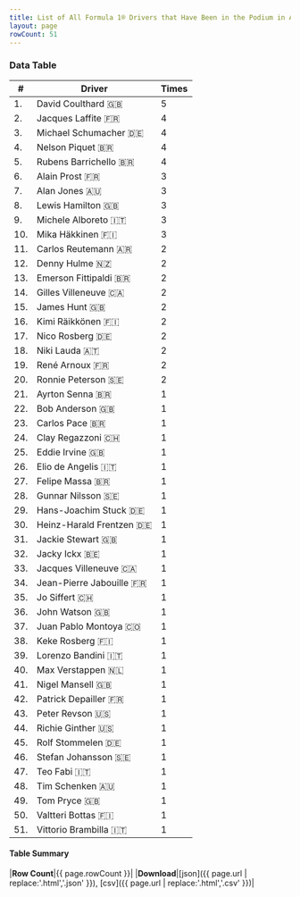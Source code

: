 ```yaml
---
title: List of All Formula 1® Drivers that Have Been in the Podium in Austria by Number of Times
layout: page
rowCount: 51
---
```


<canvas id="chart" width="400" height="180"></canvas>
<script>
var data = {
    "datasets": [
        {
            "backgroundColor": "#f3a935",
            "borderColor": "#f68639",
            "borderWidth": 1,
            "data": [
                5.0,
                4.0,
                4.0,
                4.0,
                4.0,
                3.0,
                3.0,
                3.0,
                3.0,
                3.0,
                2.0,
                2.0,
                2.0,
                2.0,
                2.0,
                2.0,
                2.0,
                2.0,
                2.0,
                2.0,
                1.0,
                1.0,
                1.0,
                1.0,
                1.0,
                1.0,
                1.0,
                1.0,
                1.0,
                1.0,
                1.0,
                1.0,
                1.0,
                1.0,
                1.0,
                1.0,
                1.0,
                1.0,
                1.0,
                1.0,
                1.0,
                1.0,
                1.0,
                1.0,
                1.0,
                1.0,
                1.0,
                1.0,
                1.0,
                1.0,
                1.0
            ],
            "label": "Times"
        }
    ],
    "labels": [
        "David Coulthard",
        "Jacques Laffite",
        "Michael Schumacher",
        "Nelson Piquet",
        "Rubens Barrichello",
        "Alain Prost",
        "Alan Jones",
        "Lewis Hamilton",
        "Michele Alboreto",
        "Mika Häkkinen",
        "Carlos Reutemann",
        "Denny Hulme",
        "Emerson Fittipaldi",
        "Gilles Villeneuve",
        "James Hunt",
        "Kimi Räikkönen",
        "Nico Rosberg",
        "Niki Lauda",
        "René Arnoux",
        "Ronnie Peterson",
        "Ayrton Senna",
        "Bob Anderson",
        "Carlos Pace",
        "Clay Regazzoni",
        "Eddie Irvine",
        "Elio de Angelis",
        "Felipe Massa",
        "Gunnar Nilsson",
        "Hans-Joachim Stuck",
        "Heinz-Harald Frentzen",
        "Jackie Stewart",
        "Jacky Ickx",
        "Jacques Villeneuve",
        "Jean-Pierre Jabouille",
        "Jo Siffert",
        "John Watson",
        "Juan Pablo Montoya",
        "Keke Rosberg",
        "Lorenzo Bandini",
        "Max Verstappen",
        "Nigel Mansell",
        "Patrick Depailler",
        "Peter Revson",
        "Richie Ginther",
        "Rolf Stommelen",
        "Stefan Johansson",
        "Teo Fabi",
        "Tim Schenken",
        "Tom Pryce",
        "Valtteri Bottas",
        "Vittorio Brambilla"
    ]
};
var options = {
  legend: {
    display: false
  },
  scales: {
    xAxes: [{
      ticks: {
        beginAtZero: true,
        maxRotation: 180,
        display: window.innerWidth > 800
      }
    }],
    yAxes: [{
      ticks: {
        beginAtZero: true
      }
    }]
  },
  onResize: function(chart, size) {
    chart.options.scales.xAxes[0].ticks.display = size.width > 800;
  }
};
new Chart("chart", {
    data: data,
    type: 'bar',
    options: options
});
</script>



### Data Table

| # | Driver | Times |
|--|--|--|
| 1. | David Coulthard 🇬🇧 | 5 |
| 2. | Jacques Laffite 🇫🇷 | 4 |
| 3. | Michael Schumacher 🇩🇪 | 4 |
| 4. | Nelson Piquet 🇧🇷 | 4 |
| 5. | Rubens Barrichello 🇧🇷 | 4 |
| 6. | Alain Prost 🇫🇷 | 3 |
| 7. | Alan Jones 🇦🇺 | 3 |
| 8. | Lewis Hamilton 🇬🇧 | 3 |
| 9. | Michele Alboreto 🇮🇹 | 3 |
| 10. | Mika Häkkinen 🇫🇮 | 3 |
| 11. | Carlos Reutemann 🇦🇷 | 2 |
| 12. | Denny Hulme 🇳🇿 | 2 |
| 13. | Emerson Fittipaldi 🇧🇷 | 2 |
| 14. | Gilles Villeneuve 🇨🇦 | 2 |
| 15. | James Hunt 🇬🇧 | 2 |
| 16. | Kimi Räikkönen 🇫🇮 | 2 |
| 17. | Nico Rosberg 🇩🇪 | 2 |
| 18. | Niki Lauda 🇦🇹 | 2 |
| 19. | René Arnoux 🇫🇷 | 2 |
| 20. | Ronnie Peterson 🇸🇪 | 2 |
| 21. | Ayrton Senna 🇧🇷 | 1 |
| 22. | Bob Anderson 🇬🇧 | 1 |
| 23. | Carlos Pace 🇧🇷 | 1 |
| 24. | Clay Regazzoni 🇨🇭 | 1 |
| 25. | Eddie Irvine 🇬🇧 | 1 |
| 26. | Elio de Angelis 🇮🇹 | 1 |
| 27. | Felipe Massa 🇧🇷 | 1 |
| 28. | Gunnar Nilsson 🇸🇪 | 1 |
| 29. | Hans-Joachim Stuck 🇩🇪 | 1 |
| 30. | Heinz-Harald Frentzen 🇩🇪 | 1 |
| 31. | Jackie Stewart 🇬🇧 | 1 |
| 32. | Jacky Ickx 🇧🇪 | 1 |
| 33. | Jacques Villeneuve 🇨🇦 | 1 |
| 34. | Jean-Pierre Jabouille 🇫🇷 | 1 |
| 35. | Jo Siffert 🇨🇭 | 1 |
| 36. | John Watson 🇬🇧 | 1 |
| 37. | Juan Pablo Montoya 🇨🇴 | 1 |
| 38. | Keke Rosberg 🇫🇮 | 1 |
| 39. | Lorenzo Bandini 🇮🇹 | 1 |
| 40. | Max Verstappen 🇳🇱 | 1 |
| 41. | Nigel Mansell 🇬🇧 | 1 |
| 42. | Patrick Depailler 🇫🇷 | 1 |
| 43. | Peter Revson 🇺🇸 | 1 |
| 44. | Richie Ginther 🇺🇸 | 1 |
| 45. | Rolf Stommelen 🇩🇪 | 1 |
| 46. | Stefan Johansson 🇸🇪 | 1 |
| 47. | Teo Fabi 🇮🇹 | 1 |
| 48. | Tim Schenken 🇦🇺 | 1 |
| 49. | Tom Pryce 🇬🇧 | 1 |
| 50. | Valtteri Bottas 🇫🇮 | 1 |
| 51. | Vittorio Brambilla 🇮🇹 | 1 |

#### Table Summary

|**Row Count**|{{ page.rowCount }}|
|**Download**|[json]({{ page.url | replace:'.html','.json' }}), [csv]({{ page.url | replace:'.html','.csv' }})|
